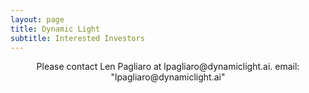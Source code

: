 ```yaml
---
layout: page
title: Dynamic Light
subtitle: Interested Investors
---
```

<div>
    <p style="text-align: center;">
Please contact Len Pagliaro at lpagliaro@dynamiclight.ai.
    email: "lpagliaro@dynamiclight.ai"
    </p>

</div>

